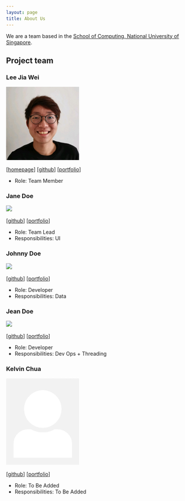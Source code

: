 ```yaml
---
layout: page
title: About Us
---
```


We are a team based in the [School of Computing, National University of Singapore](http://www.comp.nus.edu.sg).

## Project team

### Lee Jia Wei

<img src="images/beebeeoii.png" width="200px">

[[homepage](https://jiaweilee.com)]
[[github](https://github.com/Beebeeoii)]
[[portfolio](team/beebeeoii.md)]

* Role: Team Member

### Jane Doe

<img src="images/johndoe.png" width="200px">

[[github](http://github.com/johndoe)]
[[portfolio](team/johndoe.md)]

* Role: Team Lead
* Responsibilities: UI

### Johnny Doe

<img src="images/johndoe.png" width="200px">

[[github](http://github.com/johndoe)] [[portfolio](team/johndoe.md)]

* Role: Developer
* Responsibilities: Data

### Jean Doe

<img src="images/johndoe.png" width="200px">

[[github](http://github.com/johndoe)]
[[portfolio](team/johndoe.md)]

* Role: Developer
* Responsibilities: Dev Ops + Threading

### Kelvin Chua

<img src="images/chuakid.png" width="200px">

[[github](http://github.com/chuakid)]
[[portfolio](team/chuakid.md)]

- Role: To Be Added
- Responsibilities: To Be Added
